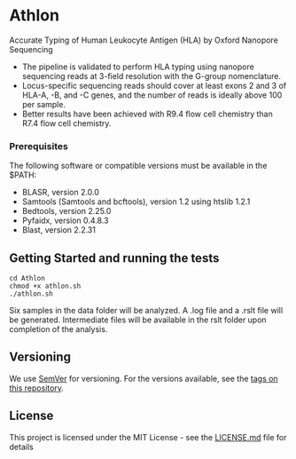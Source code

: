 # Athlon
Accurate Typing of Human Leukocyte Antigen (HLA) by Oxford Nanopore Sequencing
* The pipeline is validated to perform HLA typing using nanopore sequencing reads at 3-field resolution with the G-group nomenclature. 
* Locus-specific sequencing reads should cover at least exons 2 and 3 of HLA-A, -B, and -C genes, and the number of reads is ideally above 100 per sample. 
* Better results have been achieved with R9.4 flow cell chemistry than R7.4 flow cell chemistry. 

### Prerequisites

The following software or compatible versions must be available in the $PATH:
* BLASR, version 2.0.0
* Samtools (Samtools and bcftools), version 1.2 using htslib 1.2.1
* Bedtools, version 2.25.0
* Pyfaidx, version 0.4.8.3
* Blast, version 2.2.31

## Getting Started and running the tests

```
cd Athlon
chmod +x athlon.sh
./athlon.sh
```

Six samples in the data folder will be analyzed. A .log file and a .rslt file will be generated. Intermediate files will be available in the rslt folder upon completion of the analysis. 


## Versioning

We use [SemVer](http://semver.org/) for versioning. For the versions available, see the [tags on this repository](https://github.com/your/project/tags). 

## License

This project is licensed under the MIT License - see the [LICENSE.md](LICENSE.md) file for details
